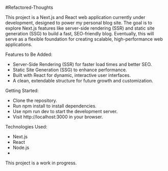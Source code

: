 #Refactored-Thoughts

This project is a Next.js and React web application currently under development, designed to power my personal blog site. The goal is to explore Next.js features like server-side rendering (SSR) and static site generation (SSG) to build a fast, SEO-friendly blog. Eventually, this will serve as a flexible foundation for creating scalable, high-performance web applications.

Features to Be Added:
-  Server-Side Rendering (SSR) for faster load times and better SEO.
-  Static Site Generation (SSG) to enhance performance.
-  Built with React for dynamic, interactive user interfaces.
-  A clean, extendable structure for future growth and customization.
  
Getting Started:
-  Clone the repository.
-  Run npm install to install dependencies.
-  Use npm run dev to start the development server.
-  Visit http://localhost:3000 in your browser.

Technologies Used:
-  Next.js
-  React
-  Node.js
-  
This project is a work in progress.
